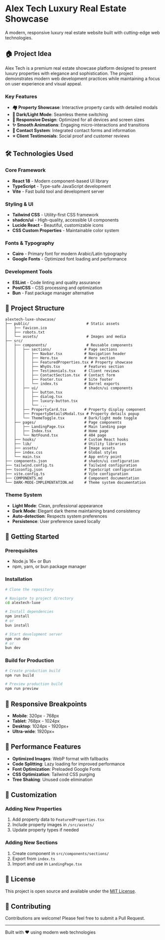 # Alex Tech Luxury Real Estate Showcase

A modern, responsive luxury real estate website built with cutting-edge web technologies.

## 🏠 Project Idea

Alex Tech is a premium real estate showcase platform designed to present luxury properties with elegance and sophistication. The project demonstrates modern web development practices while maintaining a focus on user experience and visual appeal.

### Key Features
- **🏘️ Property Showcase**: Interactive property cards with detailed modals
- **🌙 Dark/Light Mode**: Seamless theme switching
- **📱 Responsive Design**: Optimized for all devices and screen sizes
- **✨ Smooth Animations**: Engaging micro-interactions and transitions
- **📧 Contact System**: Integrated contact forms and information
- **⭐ Client Testimonials**: Social proof and customer reviews

## 🛠️ Technologies Used

### Core Framework
- **React 18** - Modern component-based UI library
- **TypeScript** - Type-safe JavaScript development
- **Vite** - Fast build tool and development server

### Styling & UI
- **Tailwind CSS** - Utility-first CSS framework
- **shadcn/ui** - High-quality, accessible UI components
- **Lucide React** - Beautiful, customizable icons
- **CSS Custom Properties** - Maintainable color system

### Fonts & Typography
- **Cairo** - Primary font for modern Arabic/Latin typography
- **Google Fonts** - Optimized font loading and performance

### Development Tools
- **ESLint** - Code linting and quality assurance
- **PostCSS** - CSS processing and optimization
- **Bun** - Fast package manager alternative

## 📁 Project Structure

```
alextech-luxe-showcase/
├── public/                          # Static assets
│   ├── favicon.ico
│   ├── robots.txt
│   └── assets/                      # Images and media
├── src/
│   ├── components/                  # Reusable components
│   │   ├── sections/               # Page sections
│   │   │   ├── Navbar.tsx          # Navigation header
│   │   │   ├── Hero.tsx            # Hero section
│   │   │   ├── FeaturedProperties.tsx # Property showcase
│   │   │   ├── WhyUs.tsx           # Features section
│   │   │   ├── Testimonials.tsx    # Client reviews
│   │   │   ├── ContactSection.tsx  # Contact form
│   │   │   ├── Footer.tsx          # Site footer
│   │   │   └── index.ts            # Barrel exports
│   │   ├── ui/                     # shadcn/ui components
│   │   │   ├── button.tsx
│   │   │   ├── dialog.tsx
│   │   │   ├── luxury-button.tsx
│   │   │   └── ...
│   │   ├── PropertyCard.tsx        # Property display component
│   │   ├── PropertyDetailsModal.tsx # Property details popup
│   │   └── ThemeToggle.tsx         # Dark/light mode toggle
│   ├── pages/                      # Page components
│   │   ├── LandingPage.tsx         # Main landing page
│   │   ├── Index.tsx               # Home page
│   │   └── NotFound.tsx            # 404 page
│   ├── hooks/                      # Custom React hooks
│   ├── lib/                        # Utility libraries
│   ├── assets/                     # Image assets
│   ├── index.css                   # Global styles
│   └── main.tsx                    # App entry point
├── components.json                 # shadcn/ui configuration
├── tailwind.config.ts              # Tailwind configuration
├── tsconfig.json                   # TypeScript configuration
├── vite.config.ts                  # Vite configuration
├── COMPONENTS.md                   # Component documentation
└── DARK-MODE-IMPLEMENTATION.md     # Theme system documentation
```


### Theme System
- **Light Mode**: Clean, professional appearance
- **Dark Mode**: Elegant dark theme maintaining brand consistency
- **Auto-detection**: Respects system preferences
- **Persistence**: User preference saved locally

## 🚀 Getting Started

### Prerequisites
- Node.js 16+ or Bun
- npm, yarn, or bun package manager

### Installation
```bash
# Clone the repository

# Navigate to project directory
cd alextech-luxe

# Install dependencies
npm install
# or
bun install

# Start development server
npm run dev
# or
bun dev
```

### Build for Production
```bash
# Create production build
npm run build

# Preview production build
npm run preview
```

## 📱 Responsive Breakpoints

- **Mobile**: 320px - 768px
- **Tablet**: 768px - 1024px
- **Desktop**: 1024px - 1920px+
- **Ultra-wide**: 1920px+

## 🎯 Performance Features

- **Optimized Images**: WebP format with fallbacks
- **Code Splitting**: Lazy loading for improved performance
- **Font Optimization**: Preloaded Google Fonts
- **CSS Optimization**: Tailwind CSS purging
- **Tree Shaking**: Unused code elimination

## 🔧 Customization

### Adding New Properties
1. Add property data to `FeaturedProperties.tsx`
2. Include property images in `/src/assets/`
3. Update property types if needed


### Adding New Sections
1. Create component in `src/components/sections/`
2. Export from `index.ts`
3. Import and use in `LandingPage.tsx`

## 📄 License

This project is open source and available under the [MIT License](LICENSE).

## 🤝 Contributing

Contributions are welcome! Please feel free to submit a Pull Request.

---

Built with ❤️ using modern web technologies
